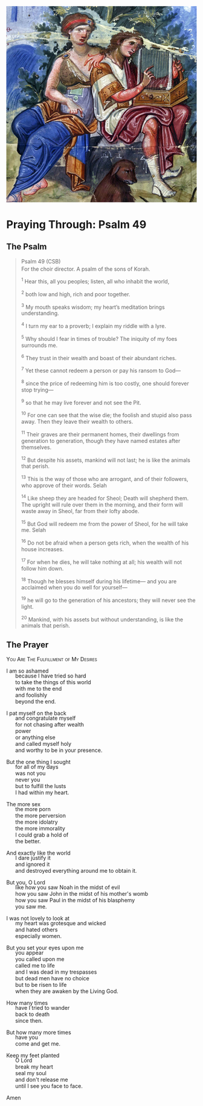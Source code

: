 <img class="intro-right" src="art-paris-psalter.jpg">

<style>
  li {list-style-type: none;}
  p + ul {
    margin-top: -18px;
}
</style>

# Praying Through: Psalm 49

## The Psalm

>Psalm 49 (CSB)  
><sup></sup> For the choir director. A psalm of the sons of Korah. 
>
><sup>1</sup> Hear this, all you peoples; listen, all who inhabit the world, 
>
><sup>2</sup> both low and high, rich and poor together. 
>
><sup>3</sup> My mouth speaks wisdom; my heart’s meditation brings understanding. 
>
><sup>4</sup> I turn my ear to a proverb; I explain my riddle with a lyre. 
>
><sup>5</sup> Why should I fear in times of trouble? The iniquity of my foes surrounds me. 
>
><sup>6</sup> They trust in their wealth and boast of their abundant riches. 
>
><sup>7</sup> Yet these cannot redeem a person or pay his ransom to God— 
>
><sup>8</sup> since the price of redeeming him is too costly, one should forever stop trying— 
>
><sup>9</sup> so that he may live forever and not see the Pit. 
>
><sup>10</sup> For one can see that the wise die; the foolish and stupid also pass away. Then they leave their wealth to others. 
>
><sup>11</sup> Their graves are their permanent homes, their dwellings from generation to generation, though they have named estates after themselves. 
>
><sup>12</sup> But despite his assets, mankind will not last; he is like the animals that perish. 
>
><sup>13</sup> This is the way of those who are arrogant, and of their followers, who approve of their words. Selah 
>
><sup>14</sup> Like sheep they are headed for Sheol; Death will shepherd them. The upright will rule over them in the morning, and their form will waste away in Sheol, far from their lofty abode. 
>
><sup>15</sup> But God will redeem me from the power of Sheol, for he will take me. Selah 
>
><sup>16</sup> Do not be afraid when a person gets rich, when the wealth of his house increases. 
>
><sup>17</sup> For when he dies, he will take nothing at all; his wealth will not follow him down. 
>
><sup>18</sup> Though he blesses himself during his lifetime— and you are acclaimed when you do well for yourself— 
>
><sup>19</sup> he will go to the generation of his ancestors; they will never see the light. 
>
><sup>20</sup> Mankind, with his assets but without understanding, is like the animals that perish.

## The Prayer

<div style="font-variant: small-caps;">
You Are The Fulfillment of My Desires
</div>

I am so ashamed
* because I have tried so hard
* to take the things of this world
* with me to the end
* and foolishly
* beyond the end.

I pat myself on the back
* and congratulate myself
* for not chasing after wealth
* power
* or anything else
* and called myself holy
* and worthy to be in your presence.

But the one thing I sought
* for all of my days
* was not you
* never you
* but to fulfill the lusts
* I had within my heart.

The more sex
* the more porn
* the more perversion
* the more idolatry
* the more immorality
* I could grab a hold of
* the better.

And exactly like the world
* I dare justify it
* and ignored it
* and destroyed everything around me to obtain it.

But you, O Lord
* like how you saw Noah in the midst of evil
* how you saw John in the midst of his mother's womb
* how you saw Paul in the midst of his blasphemy
* you saw me.

I was not lovely to look at
* my heart was grotesque and wicked
* and hated others
* especially women.

But you set your eyes upon me
* you appear
* you called upon me
* called me to life
* and I was dead in my trespasses
* but dead men have no choice
* but to be risen to life
* when they are awaken by the Living God.

How many times
* have I tried to wander
* back to death
* since then.

But how many more times
* have you
* come and get me.

Keep my feet planted
* O Lord
* break my heart
* seal my soul
* and don't release me
* until I see you face to face.

Amen
